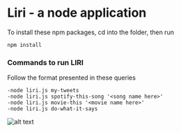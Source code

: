 # Liri - a node application

To install these npm packages, cd into the folder, then run 

```
npm install 
```

### Commands to run LIRI

Follow the format presented in these queries
```
-node liri.js my-tweets
-node liri.js spotify-this-song '<song name here>'
-node liri.js movie-this '<movie name here>'
-node liri.js do-what-it-says 
```

![alt text](/Desktop/NWBC/HW/liri-node-app/Img1.png "Images")
